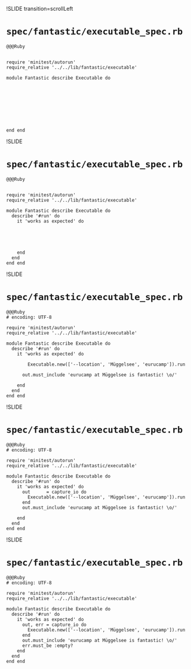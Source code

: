 !SLIDE transition=scrollLeft
# `spec/fantastic/executable_spec.rb`
    @@@Ruby


    require 'minitest/autorun'
    require_relative '../../lib/fantastic/executable'

    module Fantastic describe Executable do









    end end

!SLIDE
# `spec/fantastic/executable_spec.rb`
    @@@Ruby


    require 'minitest/autorun'
    require_relative '../../lib/fantastic/executable'

    module Fantastic describe Executable do
      describe '#run' do
        it 'works as expected' do





        end
      end
    end end


!SLIDE
# `spec/fantastic/executable_spec.rb`
    @@@Ruby
    # encoding: UTF-8

    require 'minitest/autorun'
    require_relative '../../lib/fantastic/executable'

    module Fantastic describe Executable do
      describe '#run' do
        it 'works as expected' do

            Executable.new(['--location', 'Müggelsee', 'eurucamp']).run

          out.must_include 'eurucamp at Müggelsee is fantastic! \o/'

        end
      end
    end end


!SLIDE
# `spec/fantastic/executable_spec.rb`
    @@@Ruby
    # encoding: UTF-8

    require 'minitest/autorun'
    require_relative '../../lib/fantastic/executable'

    module Fantastic describe Executable do
      describe '#run' do
        it 'works as expected' do
          out      = capture_io do
            Executable.new(['--location', 'Müggelsee', 'eurucamp']).run
          end
          out.must_include 'eurucamp at Müggelsee is fantastic! \o/'

        end
      end
    end end

!SLIDE
# `spec/fantastic/executable_spec.rb`
    @@@Ruby
    # encoding: UTF-8

    require 'minitest/autorun'
    require_relative '../../lib/fantastic/executable'

    module Fantastic describe Executable do
      describe '#run' do
        it 'works as expected' do
          out, err = capture_io do
            Executable.new(['--location', 'Müggelsee', 'eurucamp']).run
          end
          out.must_include 'eurucamp at Müggelsee is fantastic! \o/'
          err.must_be :empty?
        end
      end
    end end

